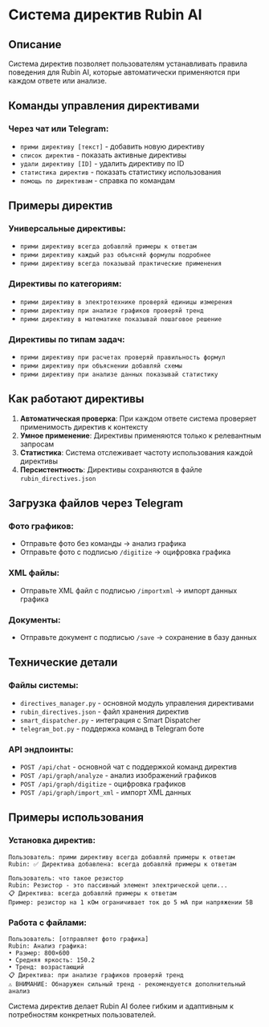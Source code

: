 # Система директив Rubin AI

## Описание
Система директив позволяет пользователям устанавливать правила поведения для Rubin AI, которые автоматически применяются при каждом ответе или анализе.

## Команды управления директивами

### Через чат или Telegram:
- `прими директиву [текст]` - добавить новую директиву
- `список директив` - показать активные директивы
- `удали директиву [ID]` - удалить директиву по ID
- `статистика директив` - показать статистику использования
- `помощь по директивам` - справка по командам

## Примеры директив

### Универсальные директивы:
- `прими директиву всегда добавляй примеры к ответам`
- `прими директиву каждый раз объясняй формулы подробнее`
- `прими директиву всегда показывай практические применения`

### Директивы по категориям:
- `прими директиву в электротехнике проверяй единицы измерения`
- `прими директиву при анализе графиков проверяй тренд`
- `прими директиву в математике показывай пошаговое решение`

### Директивы по типам задач:
- `прими директиву при расчетах проверяй правильность формул`
- `прими директиву при объяснении добавляй схемы`
- `прими директиву при анализе данных показывай статистику`

## Как работают директивы

1. **Автоматическая проверка**: При каждом ответе система проверяет применимость директив к контексту
2. **Умное применение**: Директивы применяются только к релевантным запросам
3. **Статистика**: Система отслеживает частоту использования каждой директивы
4. **Персистентность**: Директивы сохраняются в файле `rubin_directives.json`

## Загрузка файлов через Telegram

### Фото графиков:
- Отправьте фото без команды → анализ графика
- Отправьте фото с подписью `/digitize` → оцифровка графика

### XML файлы:
- Отправьте XML файл с подписью `/importxml` → импорт данных графика

### Документы:
- Отправьте документ с подписью `/save` → сохранение в базу данных

## Технические детали

### Файлы системы:
- `directives_manager.py` - основной модуль управления директивами
- `rubin_directives.json` - файл хранения директив
- `smart_dispatcher.py` - интеграция с Smart Dispatcher
- `telegram_bot.py` - поддержка команд в Telegram боте

### API эндпоинты:
- `POST /api/chat` - основной чат с поддержкой команд директив
- `POST /api/graph/analyze` - анализ изображений графиков
- `POST /api/graph/digitize` - оцифровка графиков
- `POST /api/graph/import_xml` - импорт XML данных

## Примеры использования

### Установка директив:
```
Пользователь: прими директиву всегда добавляй примеры к ответам
Rubin: ✅ Директива добавлена: всегда добавляй примеры к ответам

Пользователь: что такое резистор
Rubin: Резистор - это пассивный элемент электрической цепи...
📋 Директива: всегда добавляй примеры к ответам
Пример: резистор на 1 кОм ограничивает ток до 5 мА при напряжении 5В
```

### Работа с файлами:
```
Пользователь: [отправляет фото графика]
Rubin: Анализ графика:
• Размер: 800×600
• Средняя яркость: 150.2
• Тренд: возрастающий
📋 Директива: при анализе графиков проверяй тренд
⚠️ ВНИМАНИЕ: Обнаружен сильный тренд - рекомендуется дополнительный анализ
```

Система директив делает Rubin AI более гибким и адаптивным к потребностям конкретных пользователей.

